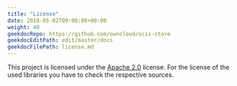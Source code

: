 ```yaml
---
title: "License"
date: 2018-05-02T00:00:00+00:00
weight: 40
geekdocRepo: https://github.com/owncloud/ocis-store
geekdocEditPath: edit/master/docs
geekdocFilePath: license.md
---
```


This project is licensed under the [Apache 2.0](https://github.com/owncloud/ocis-store/blob/master/LICENSE) license. For the license of the used libraries you have to check the respective sources.
